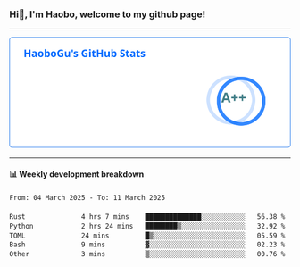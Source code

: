 <!--<h2 align="center"> Hi👋, I'm Haobo, welcome to my github page! </h2>-->
### Hi👋, I'm Haobo, welcome to my github page!
-------

<img href="https://github.com/HaoboGu" src="assets/stats.svg" alt="github stats" /> 

-------

#### 📊 **Weekly development breakdown**
<!--START_SECTION:waka-->

```txt
From: 04 March 2025 - To: 11 March 2025

Rust              4 hrs 7 mins    ██████████████░░░░░░░░░░░   56.38 %
Python            2 hrs 24 mins   ████████▒░░░░░░░░░░░░░░░░   32.92 %
TOML              24 mins         █▒░░░░░░░░░░░░░░░░░░░░░░░   05.59 %
Bash              9 mins          ▓░░░░░░░░░░░░░░░░░░░░░░░░   02.23 %
Other             3 mins          ▒░░░░░░░░░░░░░░░░░░░░░░░░   00.76 %
```

<!--END_SECTION:waka-->
<!--
backup url: https://github-readme-status-dusky-ten.vercel.app/api?username=HaoboGu&count_private=true&show_icons=true&theme=transparent&border_color=2f80ed
-->
<!--
**HaoboGu/HaoboGu** is a ✨ _special_ ✨ repository because its `README.md` (this file) appears on your GitHub profile.

Here are some ideas to get you started:

- 🔭 I’m currently working on AI-assisted programming tools
- 🌱 I’m currently learning ...
- 👯 I’m looking to collaborate on ...
- 🤔 I’m looking for help with ...
- 💬 Ask me about ...
- 📫 How to reach me: ...
- 😄 Pronouns: ...
- ⚡ Fun fact: ...
-->
